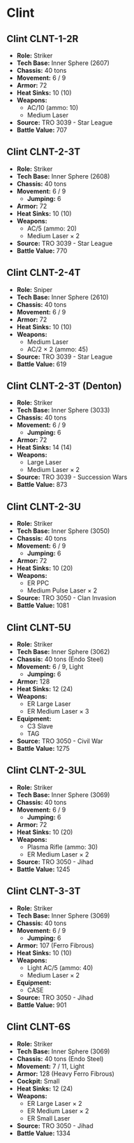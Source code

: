 # Clint
## Clint CLNT-1-2R
- **Role:** Striker
- **Tech Base:** Inner Sphere (2607)
- **Chassis:** 40 tons
- **Movement:** 6 / 9
- **Armor:** 72
- **Heat Sinks:** 10 (10)
- **Weapons:**
  - AC/10 (ammo: 10)
  - Medium Laser
- **Source:** TRO 3039 - Star League
- **Battle Value:** 707

## Clint CLNT-2-3T
- **Role:** Striker
- **Tech Base:** Inner Sphere (2608)
- **Chassis:** 40 tons
- **Movement:** 6 / 9
  - **Jumping:** 6
- **Armor:** 72
- **Heat Sinks:** 10 (10)
- **Weapons:**
  - AC/5 (ammo: 20)
  - Medium Laser × 2
- **Source:** TRO 3039 - Star League
- **Battle Value:** 770

## Clint CLNT-2-4T
- **Role:** Sniper
- **Tech Base:** Inner Sphere (2610)
- **Chassis:** 40 tons
- **Movement:** 6 / 9
- **Armor:** 72
- **Heat Sinks:** 10 (10)
- **Weapons:**
  - Medium Laser
  - AC/2 × 2 (ammo: 45)
- **Source:** TRO 3039 - Star League
- **Battle Value:** 619

## Clint CLNT-2-3T (Denton)
- **Role:** Striker
- **Tech Base:** Inner Sphere (3033)
- **Chassis:** 40 tons
- **Movement:** 6 / 9
  - **Jumping:** 6
- **Armor:** 72
- **Heat Sinks:** 14 (14)
- **Weapons:**
  - Large Laser
  - Medium Laser × 2
- **Source:** TRO 3039 - Succession Wars
- **Battle Value:** 873

## Clint CLNT-2-3U
- **Role:** Striker
- **Tech Base:** Inner Sphere (3050)
- **Chassis:** 40 tons
- **Movement:** 6 / 9
  - **Jumping:** 6
- **Armor:** 72
- **Heat Sinks:** 10 (20)
- **Weapons:**
  - ER PPC
  - Medium Pulse Laser × 2
- **Source:** TRO 3050 - Clan Invasion
- **Battle Value:** 1081

## Clint CLNT-5U
- **Role:** Striker
- **Tech Base:** Inner Sphere (3062)
- **Chassis:** 40 tons (Endo Steel)
- **Movement:** 6 / 9, Light
  - **Jumping:** 6
- **Armor:** 128
- **Heat Sinks:** 12 (24)
- **Weapons:**
  - ER Large Laser
  - ER Medium Laser × 3
- **Equipment:**
  - C3 Slave
  - TAG
- **Source:** TRO 3050 - Civil War
- **Battle Value:** 1275

## Clint CLNT-2-3UL
- **Role:** Striker
- **Tech Base:** Inner Sphere (3069)
- **Chassis:** 40 tons
- **Movement:** 6 / 9
  - **Jumping:** 6
- **Armor:** 72
- **Heat Sinks:** 10 (20)
- **Weapons:**
  - Plasma Rifle (ammo: 30)
  - ER Medium Laser × 2
- **Source:** TRO 3050 - Jihad
- **Battle Value:** 1245

## Clint CLNT-3-3T
- **Role:** Striker
- **Tech Base:** Inner Sphere (3069)
- **Chassis:** 40 tons
- **Movement:** 6 / 9
  - **Jumping:** 6
- **Armor:** 107 (Ferro Fibrous)
- **Heat Sinks:** 10 (10)
- **Weapons:**
  - Light AC/5 (ammo: 40)
  - Medium Laser × 2
- **Equipment:**
  - CASE
- **Source:** TRO 3050 - Jihad
- **Battle Value:** 901

## Clint CLNT-6S
- **Role:** Striker
- **Tech Base:** Inner Sphere (3069)
- **Chassis:** 40 tons (Endo Steel)
- **Movement:** 7 / 11, Light
- **Armor:** 128 (Heavy Ferro Fibrous)
- **Cockpit:** Small
- **Heat Sinks:** 12 (24)
- **Weapons:**
  - ER Large Laser × 2
  - ER Medium Laser × 2
  - ER Small Laser
- **Source:** TRO 3050 - Jihad
- **Battle Value:** 1334

